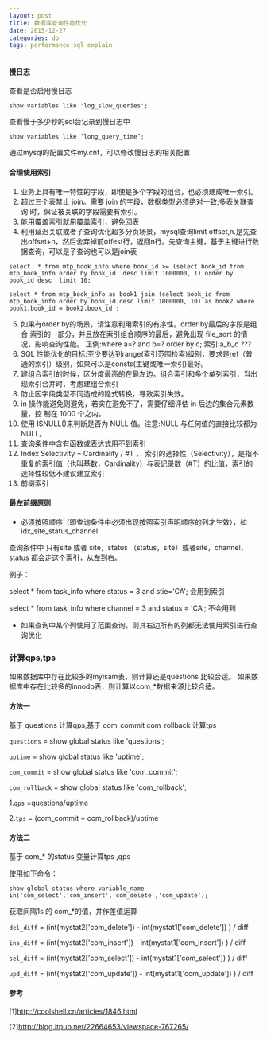 ```yaml
---
layout: post
title: 数据库查询性能优化
date: 2015-12-27
categories: db
tags: performance sql explain
---
```


#### 慢日志

查看是否启用慢日志

    show variables like 'log_slow_queries';

查看慢于多少秒的sql会记录到慢日志中

    show variables like ‘long_query_time’;

通过mysql的配置文件my.cnf，可以修改慢日志的相关配置

#### 合理使用索引

1. 业务上具有唯一特性的字段，即使是多个字段的组合，也必须建成唯一索引。
2. 超过三个表禁止 join。需要 join 的字段，数据类型必须绝对一致;多表关联查询 时，保证被关联的字段需要有索引。
3. 能用覆盖索引就用覆盖索引，避免回表
4. 利用延迟关联或者子查询优化超多分页场景，mysql查询limit offset,n.是先查出offset+n，然后舍弃掉前offest行，返回n行。先查询主键，基于主键进行数据查询，可以是子查询也可以是join表
```
select  * from mtp_book_info where book_id >= (select book_id from mtp_book_Info order by book_id  desc limit 1000000, 1) order by book_id desc  limit 10;

select * from mtp_book_info as book1 join (select book_id from mtp_book_info order by book_id desc limit 1000000, 10) as book2 where  book1.book_id = book2.book_id ;
```
5. 如果有order by的场景，请注意利用索引的有序性。order by最后的字段是组合 索引的一部分，并且放在索引组合顺序的最后，避免出现 file_sort 的情况，影响查询性能。 正例:where a=? and b=? order by c; 索引:a_b_c ???
6. SQL 性能优化的目标:至少要达到range(索引范围检索)级别，要求是ref（普通的索引）级别，如果可以是consts(主键或唯一索引)最好。
7. 建组合索引的时候，区分度最高的在最左边。组合索引和多个单列索引，当出现索引合并时，考虑建组合索引
8. 防止因字段类型不同造成的隐式转换，导致索引失效。
9. in 操作能避免则避免，若实在避免不了，需要仔细评估 in 后边的集合元素数量，控 制在 1000 个之内。
10. 使用 ISNULL()来判断是否为 NULL 值。注意:NULL 与任何值的直接比较都为 NULL。
11. 查询条件中含有函数或表达式用不到索引
12. Index Selectivity = Cardinality / #T ， 索引的选择性（Selectivity），是指不重复的索引值（也叫基数，Cardinality）与表记录数（#T）的比值，索引的选择性较低不建议建立索引
13. 前缀索引


#### 最左前缀原则

*   必须按照顺序（即查询条件中必须出现按照索引声明顺序的列才生效），如idx_site_status_channel

查询条件中 只有site 或者  site，status （status，site）或者site，channel，status 都会走这个索引，从左到右。

例子：

select * from task_info where status = 3 and stie='CA'; 会用到索引

select * from task_info where channel = 3 and status = 'CA'; 不会用到

*   如果查询中某个列使用了范围查询，则其右边所有的列都无法使用索引进行查询优化


### 计算qps,tps

如果数据库中存在比较多的myisam表，则计算还是questions 比较合适。
如果数据库中存在比较多的innodb表，则计算以com_*数据来源比较合适。

#### 方法一

基于 questions  计算qps,基于  com_commit  com_rollback 计算tps

`questions` = show global status like 'questions';

`uptime` = show global status like 'uptime';

`com_commit` = show global status like 'com_commit';

`com_rollback` = show global status like 'com_rollback';

1.`qps` =questions/uptime

2.`tps` = (com_commit + com_rollback)/uptime


#### 方法二

基于 com_* 的status 变量计算tps ,qps

使用如下命令：

`show global status where variable_name in('com_select','com_insert','com_delete','com_update');`

获取间隔1s 的 com_*的值，并作差值运算

`del_diff` = (int(mystat2['com_delete'])   - int(mystat1['com_delete']) ) / diff

`ins_diff` = (int(mystat2['com_insert'])    - int(mystat1['com_insert']) ) / diff

`sel_diff` = (int(mystat2['com_select'])    - int(mystat1['com_select']) ) / diff

`upd_diff` = (int(mystat2['com_update'])   - int(mystat1['com_update']) ) / diff

#### 参考    

[1]<http://coolshell.cn/articles/1846.html>

[2]<http://blog.itpub.net/22664653/viewspace-767265/>
